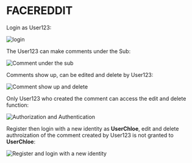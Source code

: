 # FACEREDDIT

Login as User123:


![login](https://user-images.githubusercontent.com/84604184/134825750-e01e1c2b-c6e1-4895-ac83-e0c521f7555a.gif)



The User123 can make comments under the Sub:



![Comment under the sub](https://user-images.githubusercontent.com/84604184/134825814-87754d9a-1c86-4ce3-8cf7-66e03cfd20d6.gif)



Comments show up, can be edited and delete by User123:


![Comment show up and delete](https://user-images.githubusercontent.com/84604184/134825819-bf639a97-ac0e-4909-bea1-49809f26c27c.gif)


Only User123 who created the comment can access the edit and delete function:


![Authorization and Authentication](https://user-images.githubusercontent.com/84604184/134824591-c89a90ef-5fc0-4325-bcc4-2b1c488b66fa.gif)


Register then login with a new identity as **UserChloe**, edit and delete authroization of the comment created by User123 is not granted to **UserChloe**:


![Register and login with a new identity](https://user-images.githubusercontent.com/84604184/134825847-52032944-240f-439b-a5a0-d499c0adc3ca.gif)
